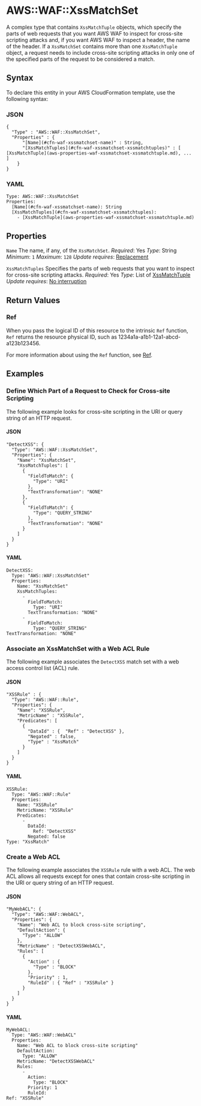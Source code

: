 # AWS::WAF::XssMatchSet<a name="aws-resource-waf-xssmatchset"></a>

A complex type that contains `XssMatchTuple` objects, which specify the parts of web requests that you want AWS WAF to inspect for cross\-site scripting attacks and, if you want AWS WAF to inspect a header, the name of the header\. If a `XssMatchSet` contains more than one `XssMatchTuple` object, a request needs to include cross\-site scripting attacks in only one of the specified parts of the request to be considered a match\.

## Syntax<a name="aws-resource-waf-xssmatchset-syntax"></a>

To declare this entity in your AWS CloudFormation template, use the following syntax:

### JSON<a name="aws-resource-waf-xssmatchset-syntax.json"></a>

```
{
  "Type" : "AWS::WAF::XssMatchSet",
  "Properties" : {
      "[Name](#cfn-waf-xssmatchset-name)" : String,
      "[XssMatchTuples](#cfn-waf-xssmatchset-xssmatchtuples)" : [ [XssMatchTuple](aws-properties-waf-xssmatchset-xssmatchtuple.md), ... ]
    }
}
```

### YAML<a name="aws-resource-waf-xssmatchset-syntax.yaml"></a>

```
Type: AWS::WAF::XssMatchSet
Properties:
  [Name](#cfn-waf-xssmatchset-name): String
  [XssMatchTuples](#cfn-waf-xssmatchset-xssmatchtuples):
    - [XssMatchTuple](aws-properties-waf-xssmatchset-xssmatchtuple.md)
```

## Properties<a name="aws-resource-waf-xssmatchset-properties"></a>

`Name`  <a name="cfn-waf-xssmatchset-name"></a>
The name, if any, of the `XssMatchSet`\.
*Required*: Yes
*Type*: String
*Minimum*: `1`
*Maximum*: `128`
*Update requires*: [Replacement](https://docs.aws.amazon.com/AWSCloudFormation/latest/UserGuide/using-cfn-updating-stacks-update-behaviors.html#update-replacement)

`XssMatchTuples`  <a name="cfn-waf-xssmatchset-xssmatchtuples"></a>
Specifies the parts of web requests that you want to inspect for cross\-site scripting attacks\.
*Required*: Yes
*Type*: List of [XssMatchTuple](aws-properties-waf-xssmatchset-xssmatchtuple.md)
*Update requires*: [No interruption](https://docs.aws.amazon.com/AWSCloudFormation/latest/UserGuide/using-cfn-updating-stacks-update-behaviors.html#update-no-interrupt)

## Return Values<a name="aws-resource-waf-xssmatchset-return-values"></a>

### Ref<a name="aws-resource-waf-xssmatchset-return-values-ref"></a>

 When you pass the logical ID of this resource to the intrinsic `Ref` function, `Ref` returns the resource physical ID, such as 1234a1a\-a1b1\-12a1\-abcd\-a123b123456\.

For more information about using the `Ref` function, see [Ref](https://docs.aws.amazon.com/AWSCloudFormation/latest/UserGuide/intrinsic-function-reference-ref.html)\.

## Examples<a name="aws-resource-waf-xssmatchset--examples"></a>

### Define Which Part of a Request to Check for Cross\-site Scripting<a name="aws-resource-waf-xssmatchset--examples--Define_Which_Part_of_a_Request_to_Check_for_Cross-site_Scripting"></a>

The following example looks for cross\-site scripting in the URI or query string of an HTTP request\.

#### JSON<a name="aws-resource-waf-xssmatchset--examples--Define_Which_Part_of_a_Request_to_Check_for_Cross-site_Scripting--json"></a>

```
"DetectXSS": {
  "Type": "AWS::WAF::XssMatchSet",
  "Properties": {
    "Name": "XssMatchSet",
    "XssMatchTuples": [
      {
        "FieldToMatch": {
          "Type": "URI"
        },
        "TextTransformation": "NONE"
      },
      {
        "FieldToMatch": {
          "Type": "QUERY_STRING"
        },
        "TextTransformation": "NONE"
      }
    ]
  }
}
```

#### YAML<a name="aws-resource-waf-xssmatchset--examples--Define_Which_Part_of_a_Request_to_Check_for_Cross-site_Scripting--yaml"></a>

```
DetectXSS:
  Type: "AWS::WAF::XssMatchSet"
  Properties:
    Name: "XssMatchSet"
    XssMatchTuples:
      -
        FieldToMatch:
          Type: "URI"
        TextTransformation: "NONE"
      -
        FieldToMatch:
          Type: "QUERY_STRING"
TextTransformation: "NONE"
```

### Associate an XssMatchSet with a Web ACL Rule<a name="aws-resource-waf-xssmatchset--examples--Associate_an_XssMatchSet_with_a_Web_ACL_Rule"></a>

The following example associates the `DetectXSS` match set with a web access control list \(ACL\) rule\.

#### JSON<a name="aws-resource-waf-xssmatchset--examples--Associate_an_XssMatchSet_with_a_Web_ACL_Rule--json"></a>

```
"XSSRule" : {
  "Type": "AWS::WAF::Rule",
  "Properties": {
    "Name": "XSSRule",
    "MetricName" : "XSSRule",
    "Predicates": [
      {
        "DataId" : {  "Ref" : "DetectXSS" },
        "Negated" : false,
        "Type" : "XssMatch"
      }
    ]
  }
}
```

#### YAML<a name="aws-resource-waf-xssmatchset--examples--Associate_an_XssMatchSet_with_a_Web_ACL_Rule--yaml"></a>

```
XSSRule:
  Type: "AWS::WAF::Rule"
  Properties:
    Name: "XSSRule"
    MetricName: "XSSRule"
    Predicates:
      -
        DataId:
          Ref: "DetectXSS"
        Negated: false
Type: "XssMatch"
```

### Create a Web ACL<a name="aws-resource-waf-xssmatchset--examples--Create_a_Web_ACL"></a>

The following example associates the `XSSRule` rule with a web ACL\. The web ACL allows all requests except for ones that contain cross\-site scripting in the URI or query string of an HTTP request\.

#### JSON<a name="aws-resource-waf-xssmatchset--examples--Create_a_Web_ACL--json"></a>

```
"MyWebACL": {
  "Type": "AWS::WAF::WebACL",
  "Properties": {
    "Name": "Web ACL to block cross-site scripting",
    "DefaultAction": {
      "Type": "ALLOW"
    },
    "MetricName" : "DetectXSSWebACL",
    "Rules": [
      {
        "Action" : {
          "Type" : "BLOCK"
        },
        "Priority" : 1,
        "RuleId" : { "Ref" : "XSSRule" }
      }
    ]
  }
}
```

#### YAML<a name="aws-resource-waf-xssmatchset--examples--Create_a_Web_ACL--yaml"></a>

```
MyWebACL:
  Type: "AWS::WAF::WebACL"
  Properties:
    Name: "Web ACL to block cross-site scripting"
    DefaultAction:
      Type: "ALLOW"
    MetricName: "DetectXSSWebACL"
    Rules:
      -
        Action:
          Type: "BLOCK"
        Priority: 1
        RuleId:
Ref: "XSSRule"
```
